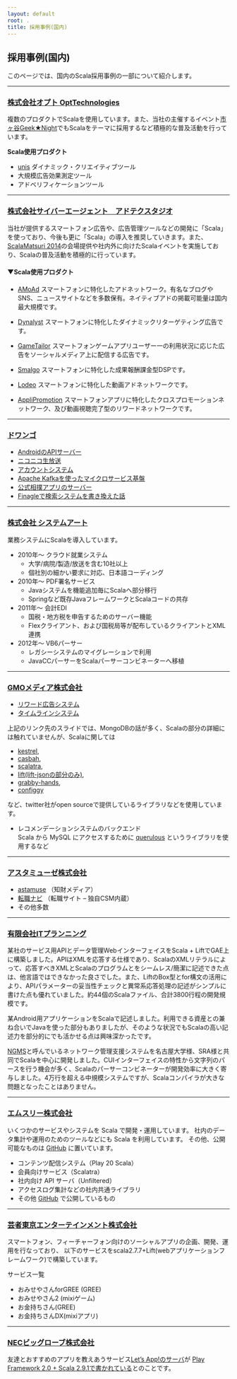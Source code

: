 ```yaml
---
layout: default
root: .
title: 採用事例(国内)
---
```


## 採用事例(国内)

このページでは、国内のScala採用事例の一部について紹介します。

---

###  [株式会社オプト OptTechnologies](https://www.opt.ne.jp/opttechnologies/)

複数のプロダクトでScalaを使用しています。また、当社の主催するイベント[市ヶ谷Geek★Night](http://ichigayageek.connpass.com)でもScalaをテーマに採用するなど積極的な普及活動を行っています。

**Scala使用プロダクト**

* [unis](http://lp.unis.tokyo) ダイナミック・クリエイティブツール
* 大規模広告効果測定ツール
* アドベリフィケーションツール

----

### [株式会社サイバーエージェント　アドテクスタジオ](http://www.cyberagent.co.jp/recruit/special/career_adtech/)

当社が提供するスマートフォン広告や、広告管理ツールなどの開発に「Scala」を使っており、今後も更に「Scala」の導入を推奨していきます。また、[ScalaMatsuri 2014](http://scalamatsuri.org/)の会場提供や社内外に向けたScalaイベントを実施しており、Scalaの普及活動を積極的に行っています。


#### ▼Scala使用プロダクト

* [AMoAd](http://www.amoad.com/)
スマートフォンに特化したアドネットワーク。有名なブログやSNS、ニュースサイトなどを多数保有。ネイティブアドの掲載可能量は国内最大規模です。

* [Dynalyst](https://www.dynalyst.jp/legal/index.html)
スマートフォンに特化したダイナミックリターゲティング広告です。

* [GameTailor](http://adtech.cyberagent.io/pr/2015/01/21/adtech-new%EF%BC%95-%E7%AC%AC%E4%B8%89%E5%BC%BE%E2%98%86%E3%80%8Cgame-tailor%E3%80%8D%E3%81%AE%E6%8F%90%E4%BE%9B%E3%82%92%E9%96%8B%E5%A7%8B/)
スマートフォンゲームアプリユーザー一の利用状況に応じた広告をソーシャルメディア上に配信する広告です。

* [Smalgo](http://www.smalgo.jp/optout/)
スマートフォンに特化した成果報酬課金型DSPです。

* [Lodeo](http://adtech.cyberagent.io/pr/2015/01/15/adtech-new%EF%BC%95-%E7%AC%AC%E4%BA%8C%E5%BC%BE%E2%98%86%E3%80%8Clodeo%E3%80%8D%E3%81%AE%E6%8F%90%E4%BE%9B%E3%82%92%E9%96%8B%E5%A7%8B/)
スマートフォンに特化した動画アドネットワークです。

* [AppliPromotion](http://www.appeleven.co.jp/)
スマートフォンアプリに特化したクロスプロモーションネットワーク、及び動画視聴完了型のリワードネットワークです。

----

### [ドワンゴ](http://info.dwango.co.jp/)

* [AndroidのAPIサーバー](http://www.slideshare.net/SatoshiGoto/scalaandroid-16921765)
* [ニコニコ生放送](http://www.slideshare.net/sifue/developers-summit-2014-play2scalaweb)
* [アカウントシステム](http://www.slideshare.net/hexx/scalamatsuri-2016-scala)
* [Apache Kafkaを使ったマイクロサービス基盤](http://xuwei-k.github.io/slides/kafka-matsuri/#1)
* [公式相撲アプリのサーバー](https://speakerdeck.com/tlync/guo-ji-to-scala-japans-national-sport-and-scala)
* [Finagleで検索システムを書き換えた話](https://speakerdeck.com/iwag/rewrite-in-finagle)

----

### [株式会社 システムアート](http://www.sysart.jp/)

業務システムにScalaを導入しています。

* 2010年～ クラウド就業システム
	* 大学/病院/製造/放送を含む10社以上
	* 個社別の細かい要求に対応、日本語コーディング
* 2010年～ PDF署名サービス
	* Javaシステムを機能追加毎にScalaへ部分移行
	* Springなど既存JavaフレームワークとScalaコードの共存
* 2011年～ 会計EDI
	* 国税・地方税を申告するためのサーバー機能
	* Flexクライアント、および国税局等が配布しているクライアントとXML連携
* 2012年～ VB6パーサー
	* レガシーシステムのマイグレーションで利用
	* JavaCCパーサーをScalaパーサーコンビネーターへ移植

----

### [GMOメディア株式会社](http://www.gmo-media.jp/)

* [リワード広告システム](https://docs.google.com/leaf?id=0B3gzkyf0Dd_5M2QzMGRkOTUtYTJlNC00YWZhLTg4ODgtOTlmYTg1M2NiNWU3)
* [タイムラインシステム](http://www.slideshare.net/hitoasa/mongodb-13561725)

上記のリンク先のスライドでは、MongoDBの話が多く、Scalaの部分の詳細には触れていませんが、Scalaに関しては

* [kestrel](https://github.com/robey/kestrel),
* [casbah](https://github.com/mongodb/casbah),
* [scalatra](https://github.com/scalatra/scalatra),
* [lift(lift-jsonの部分のみ)](https://github.com/lift/framework),
* [grabby-hands](https://github.com/twitter/grabby-hands),
* [configgy](https://github.com/robey/configgy)

など、twitter社がopen sourceで提供しているライブラリなどを使用しています。

* レコメンデーションシステムのバックエンド  
Scala から MySQL にアクセスするために [querulous](http://github.com/twitter/querulous) というライブラリを使用するなど

----

### [アスタミューゼ株式会社](http://www.astamuse.co.jp/)

* [astamuse](http://astamuse.com/) （知財メディア）
* [転職ナビ](http://robots-job.com/) （転職サイト – 独自CSM内蔵）
* その他多数

----

### [有限会社ITプランニング](http://www.itpl.co.jp/)

某社のサービス用APIとデータ管理WebインターフェイスをScala + LiftでGAE上に構築しました。APIはXMLを応答する仕様であり、ScalaのXMLリテラルによって、応答すべきXMLとScalaのプログラムとをシームレス/簡潔に記述できた点は、他言語ではできなかった良さでした。また、LiftのBox型とfor構文の活用により、APIパラメーターの妥当性チェックと異常系応答処理の記述がシンプルに書けた点も優れていました。約44個のScalaファイル、合計3800行程の開発規模です。

某Android用アプリケーションをScalaで記述しました。利用できる資産との兼ね合いでJavaを使った部分もありましたが、そのような状況でもScalaの高い記述力を部分的にでも活かせる点は興味深かったです。

[NGMS](http://sourceforge.jp/projects/ngms/)と呼んでいるネットワーク管理支援システムを名古屋大学様、SRA様と共同でScalaを中心に開発しました。CUIインターフェイスの特性から文字列のパースを行う機会が多く、Scalaのパーサーコンビネーターが開発効率に大きく寄与しました。4万行を超える中規模システムですが、Scalaコンパイラが大きな問題となったことはありません。

----

### [エムスリー株式会社](http://corporate.m3.com/)

いくつかのサービスやシステムを Scala で開発・運用しています。
社内のデータ集計や運用のためのツールなどにも Scala を利用しています。
その他、公開可能なものは [GitHub](https://github.com/m3dev) に置いています。

* コンテンツ配信システム（Play 20 Scala）
* 会員向けサービス（Scalatra）
* 社内向け API サーバ（Unfiltered）
* アクセスログ集計などの社内共通ライブラリ
* その他 [GitHub](https://github.com/m3dev) で公開しているもの

----

### [芸者東京エンターテインメント株式会社](http://www.geishatokyo.com/)

スマートフォン、フィーチャーフォン向けのソーシャルアプリの企画、開発、運用を行なっており、
以下のサービスをscala2.7.7+Lift(webアプリケーションフレームワーク)で構築しています。

サービス一覧

* おみせやさんforGREE (GREE)
* おみせやさん2 (mixiゲーム)
* お金持ちさん(GREE)
* お金持ちさんDX(mixiアプリ)

----

### [NECビッグローブ株式会社](http://www.biglobe.ne.jp/)

友達とおすすめのアプリを教えあうサービス[Let’s App!のサーバ](http://letsapp.jp/)が
[Play Framework 2.0 + Scala 2.9.1で書かれている](http://engineer.biglobe.ne.jp/201207/article_1.html)とのことです。
